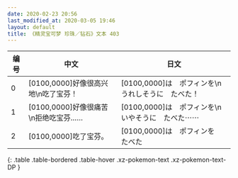 ```yaml
---
date: 2020-02-23 20:56
last_modified_at: 2020-03-05 19:46
layout: default
title: 《精灵宝可梦 珍珠／钻石》文本 403
---
```

| 编号 | 中文 | 日文 |
| ---- | ---- | ---- |
| 0 | [0100,0000]好像很高兴地\n吃了宝芬！ | [0100,0000]は　ポフィンを\nうれしそうに　たべた！ |
| 1 | [0100,0000]好像很痛苦\n拒绝吃宝芬…… | [0100,0000]は　ポフィンを\nいやそうに　たべた⋯⋯ |
| 2 | [0100,0000]吃了宝芬。 | [0100,0000]は　ポフィンを　たべた |
{: .table .table-bordered .table-hover .xz-pokemon-text .xz-pokemon-text-DP }